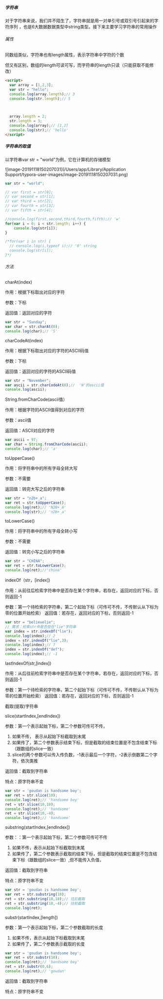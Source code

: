 ##### 字符串

对于字符串来说，我们并不陌生了，字符串就是用一对单引号或双引号引起来的字符序列 ，也是6大数据数据类型中string类型。接下来主要学习字符串的常用操作



###### 属性

同数组类似，字符串也有length属性，表示字符串中字符的个数

但又有区别，数组的length可读可写，而字符串的length只读（只能获取不能修改）
```html
<script>
  var array = [1,2,3];
  var str = "hello";
  console.log(array.length);// 3
  console.log(str.length);// 5

  
  
  array.length = 2;
  str.length = 3;
  console.log(array);// [1,2]
  console.log(str);// 'hello'
</script>
```



##### 字符串的取值

以字符串var str = "world"为例，它在计算机的存储模型

![image-20191118150207031](/Users/app/Library/Application Support/typora-user-images/image-20191118150207031.png)

```js
var str = "world";

// var first = str[0];
// var second = str[1];
// var third = str[2];
// var fourth = str[3];
// var fifth = str[4];

//console.log(first,second,third,fourth,fifth);// 'w'
for(var i = 0; i < str.length; i++) {
	console.log(str[i]);
}

/*for(var i in str) {
  // console.log(i,typeof i);// '0' string
  console.log(str[i]); 
}*/
```





###### 方法

charAt(index)

作用：根据下标取出对应的字符

参数：下标

返回值：返回对应的字符

```js
var str = "Sunday";
var char = str.charAt(0);
console.log(char);// 'S'
```



charCodeAt(index)

作用：根据下标取出对应的字符的ASCII码值

参数：下标

返回值：返回对应的字符的ASCII码值

```js
var str = "November";
var ascii = str.charCodeAt(0);//  'N'的ascii值
console.log(ascii);
```



String.fromCharCode(ascii值）

作用：根据字符的ASCII值得到对应的字符

参数：ascii值

返回值：ASCII对应的字符

```js
var ascii = 97;
var char = String.fromCharCode(ascii);
console.log(char);// 'a'
```





toUpperCase()

作用：将字符串中的所有字母全转大写

参数：不需要

返回值：转完大写之后的字符串

```js
var str = "n2b+_a";
var ret = str.toUpperCase();
console.log(ret);// 'N2B+_A'
console.log(str);// 'n2b+_a'
```

toLowerCase()

作用：将字符串中的所有字母全转小写

参数：不需要

返回值：转完小写之后的字符串

```js
var str = "CHINA";
var ret = str.toLowerCase();
console.log(ret);//'china'
```



indexOf（str，[index])

作用：从前往后检索字符串中是否存在某个字符串，若存在，返回对应的下标，否则返回-1

参数：第一个待检索的字符串，第二个起始下标（可传可不传，不传默认从下标为零的位置开始检索）
返回值：若存在，返回对应的下标，否则返回-1

```js
var str = "believelie";
// 需求：检索str中是否存在"lie"字符串
var index = str.indexOf("lie");
console.log(index);// 2
index = str.indexOf("lie",3);
console.log(index);// 7
index = str.indexOf("def");
console.log(index);// -1
```



lastIndexOf(str,[index])

作用：从后往前检索字符串中是否存在某个字符串，若存在，返回对应的下标，否则返回-1

参数：第一个待检索的字符串，第二个起始下标（可传可不传，不传默认从下标为零的位置开始检索）
返回值：若存在，返回对应的下标，否则返回-1







截取(提取)字符串

slice(startIndex,[endIndex])

参数：第一个表示起始下标，第二个参数可传可不传，

1. 如果不传， 表示从起始下标截取到末尾
2. 如果传了，第二个参数表示结束下标，但是截取的结束位置是不包含结束下标（跟数组的slice一致）
3. slice的两个参数可以传入传负数，-1表示最后一个字符，-2表示倒数第二个字符，依次类推

返回值：截取到字符串

特点：原字符串不变

```js
var str = 'goudan is handsome boy';
var ret = str.slice(10);
console.log(ret);// 'handsome boy'
ret = str.slice(10,18);
console.log(ret);// 'handsome'
ret = str.slice(10,-4);
console.log(ret);// 'handsome'
```

substring(startIndex,[endIndex])

参数：：第一个表示起始下标，第二个参数可传可不传

1. 如果不传，表示从起始下标截取到末尾
2. 如果传了，第二个参数表示截取的结束下标，但是截取的结束位置是不包含结束下标（跟数组的slice一致）,但不能传入负值，

返回值：截取到字符串

特点：原字符串不变

```js
var str = 'goudan is handsome boy';
var ret = str.substring(10);
ret = str.substring(10,18);// 往后截取
ret = str.substring(10,-4);// 往前截取
console.log(ret);
```

substr(startIndex,[length])

参数：第一个表示起始下标，第二个参数截取的长度

1. 如果不传，表示从起始下标截取到末尾
2. 如果传了，第二个参数表示截取的长度

```js
var str = 'goudan is handsome boy';
var ret = str.substr(10);
console.log(ret);// 'handsome boy'
ret = str.substr(0,6);
console.log(ret);// 'goudan'
```

返回值：截取到字符串

特点：原字符串不变



















































